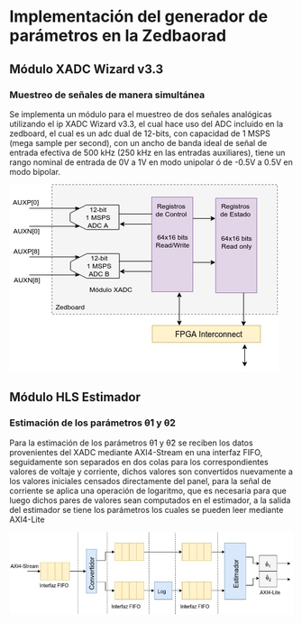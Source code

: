 # Implementación del generador de parámetros en la Zedbaorad
## Módulo XADC Wizard v3.3
### Muestreo de señales de manera simultánea

Se implementa un módulo para el muestreo de dos señales analógicas utilizando el ip XADC Wizard v3.3, el cual hace uso del ADC incluido en la zedboard, el cual es un adc dual de 12-bits, con capacidad de 1 MSPS (mega sample per second), con un ancho de banda ideal de señal de entrada efectiva de 500 kHz (250 kHz en las entradas auxiliares), tiene un rango nominal de entrada de 0V a 1V en modo unipolar ó de -0.5V a 0.5V en modo bipolar.

![Diagrama de bloques XADC](https://github.com/RonnyZF/PV_Parameters_estimator/blob/master/Archivos_readme/xadc_module.jpeg)

## Módulo HLS Estimador
### Estimación de los parámetros θ̂1 y θ̂2

Para la estimación de los parámetros θ̂1 y θ̂2 se reciben los datos provenientes del XADC mediante AXI4-Stream en una interfaz FIFO, seguidamente son separados en dos colas para los correspondientes valores de voltaje y corriente, dichos valores son convertidos nuevamente a los valores iniciales censados directamente del panel, para la señal de corriente se aplica una operación de logaritmo, que es necesaria para que luego dichos pares de valores sean computados en el estimador, a la salida del estimador se tiene los parámetros los cuales se pueden leer mediante AXI4-Lite

![Flujo de datos módulo estimador](https://github.com/RonnyZF/PV_Parameters_estimator/blob/master/Archivos_readme/hls_ip.jpeg)
